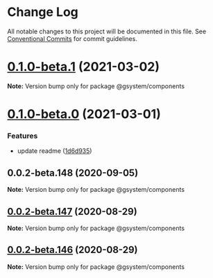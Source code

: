 # Change Log

All notable changes to this project will be documented in this file.
See [Conventional Commits](https://conventionalcommits.org) for commit guidelines.

# [0.1.0-beta.1](https://github.com/gstudioapp/gsystem/compare/@gsystem/components@0.1.0-beta.0...@gsystem/components@0.1.0-beta.1) (2021-03-02)

**Note:** Version bump only for package @gsystem/components





# [0.1.0-beta.0](https://github.com/gstudioapp/gsystem/compare/@gsystem/components@0.0.2-beta.147...@gsystem/components@0.1.0-beta.0) (2021-03-01)


### Features

* update readme ([1d6d935](https://github.com/gstudioapp/gsystem/commit/1d6d9353ad3fbf5dceb0767fe713485c43019477))





## 0.0.2-beta.148 (2020-09-05)

**Note:** Version bump only for package @gsystem/components





## [0.0.2-beta.147](https://github.com/gstudioapp/gsystem/compare/@gsystem/components@0.0.2-beta.146...@gsystem/components@0.0.2-beta.147) (2020-08-29)

**Note:** Version bump only for package @gsystem/components





## [0.0.2-beta.146](https://github.com/gstudioapp/gsystem/compare/@gsystem/components@0.0.2-beta.145...@gsystem/components@0.0.2-beta.146) (2020-08-29)

**Note:** Version bump only for package @gsystem/components
